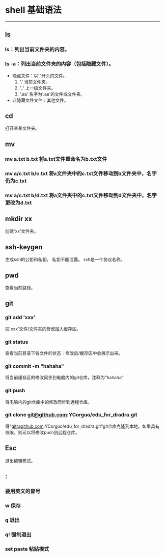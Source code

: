 # shell 基础语法
---
## ls
### ls：列出当前文件夹的内容。
### ls -a：列出当前文件夹的内容（包括隐藏文件）。
- 隐藏文件：以'.'开头的文件。
  1. '.' 当前文件夹。
  2. '..' 上一级文件夹。
  3. '.aa' 名字为'.aa'的文件或文件夹。
- 非隐藏文件文件：其他文件。

## cd
打开某某文件夹。

## mv
### mv a.txt b.txt 将a.txt文件重命名为b.txt文件
### mv a/c.txt b/c.txt 将a文件夹中的c.txt文件移动到b文件夹中，名字仍为c.txt
### mv a/c.txt b/d.txt 将a文件夹中的c.txt文件移动到d文件夹中，名字更改为d.txt

## mkdir xx
创建'xx'文件夹。

## ssh-keygen
生成ssh的公钥和私钥。
私钥不能泄露。
ssh是一个协议名称。

## pwd
查看当前路径。

## git
### git add 'xxx'
把'xxx'文件/文件夹的修改加入缓存区。
### git status
查看当前目录下各文件的状态：修改后/缓存区中会展示出来。
### git commit -m "hahaha"
将当前缓存区的修改同步到电脑内的git仓库，注释为"hahaha"
### git push
将电脑内的git仓库中的修改同步到远程仓库。
### git clone git@github.com:YCorguo/edu_for_dradra.git
将"git@github.com:YCorguo/edu_for_dradra.git"git仓库克隆到本地。如果具有权限，则可以将修改push到远程仓库。

## Esc
退出编辑模式。

## :
### 要用英文的冒号
### w 保存
### q 退出
### q! 强制退出
### set paste 粘贴模式
